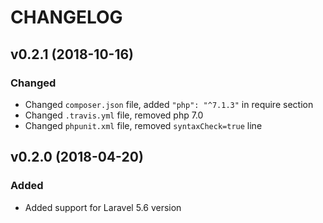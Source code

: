 # CHANGELOG

## v0.2.1 (2018-10-16)

### Changed
 - Changed `composer.json` file, added `"php": "^7.1.3"` in require section
 - Changed `.travis.yml` file, removed php 7.0
 - Changed `phpunit.xml` file, removed `syntaxCheck=true` line

## v0.2.0 (2018-04-20)

### Added
 - Added support for Laravel 5.6 version
